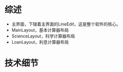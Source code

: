 # 综述

- 主界面，下辖着主界面的LineEdit，这是整个软件的核心。
- MainLayout，基本计算器布局
- ScienceLayout，科学计算器布局
- LoanLayout，利息计算器布局

# 技术细节
